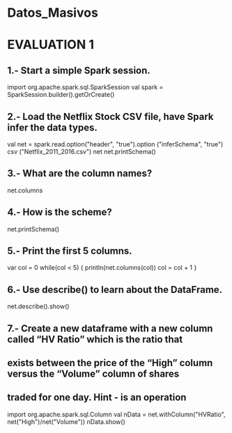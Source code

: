 # Datos_Masivos
# EVALUATION 1

## 1.- Start a simple Spark session.

import org.apache.spark.sql.SparkSession
val spark = SparkSession.builder().getOrCreate()

## 2.- Load the Netflix Stock CSV file, have Spark infer the data types.

val net = spark.read.option("header", "true").option ("inferSchema", "true") csv ("Netflix_2011_2016.csv")
net
net.printSchema()

## 3.- What are the column names?

net.columns

## 4.- How is the scheme?

net.printSchema()

## 5.- Print the first 5 columns.

var col = 0
while(col < 5)
{
    println(net.columns(col))
    col = col + 1
}

## 6.- Use describe() to learn about the DataFrame.

net.describe().show()

## 7.- Create a new dataframe with a new column called “HV Ratio” which is the ratio that
## exists between the price of the “High” column versus the “Volume” column of shares
## traded for one day. Hint - is an operation

import org.apache.spark.sql.Column
val nData = net.withColumn("HVRatio", net("High")/net("Volume"))
nData.show() 